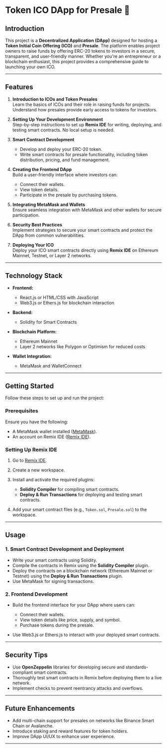 # Token ICO DApp for Presale 🚀

## Introduction

This project is a **Decentralized Application (DApp)** designed for hosting a **Token Initial Coin Offering (ICO)** and **Presale**. The platform enables project owners to raise funds by offering ERC-20 tokens to investors in a secure, transparent, and user-friendly manner. Whether you're an entrepreneur or a blockchain enthusiast, this project provides a comprehensive guide to launching your own ICO.

---

## Features

1. **Introduction to ICOs and Token Presales**  
   Learn the basics of ICOs and their role in raising funds for projects. Understand how presales provide early access to tokens for investors.

2. **Setting Up Your Development Environment**  
   Step-by-step instructions to set up **Remix IDE** for writing, deploying, and testing smart contracts. No local setup is needed.

3. **Smart Contract Development**

   - Develop and deploy your ERC-20 token.
   - Write smart contracts for presale functionality, including token distribution, pricing, and fund management.

4. **Creating the Frontend DApp**  
   Build a user-friendly interface where investors can:

   - Connect their wallets.
   - View token details.
   - Participate in the presale by purchasing tokens.

5. **Integrating MetaMask and Wallets**  
   Ensure seamless integration with MetaMask and other wallets for secure participation.

6. **Security Best Practices**  
   Implement strategies to secure your smart contracts and protect the DApp from common vulnerabilities.

7. **Deploying Your ICO**  
   Deploy your ICO smart contracts directly using **Remix IDE** on Ethereum Mainnet, Testnet, or Layer 2 networks.

---

## Technology Stack

- **Frontend:**

  - React.js or HTML/CSS with JavaScript
  - Web3.js or Ethers.js for blockchain interaction

- **Backend:**

  - Solidity for Smart Contracts

- **Blockchain Platform:**

  - Ethereum Mainnet
  - Layer 2 networks like Polygon or Optimism for reduced costs

- **Wallet Integration:**
  - MetaMask and WalletConnect

---

## Getting Started

Follow these steps to set up and run the project:

### Prerequisites

Ensure you have the following:

- A MetaMask wallet installed ([MetaMask](https://metamask.io/)).
- An account on Remix IDE ([Remix IDE](https://remix.ethereum.org/)).

### Setting Up Remix IDE

1. Go to [Remix IDE](https://remix.ethereum.org/).
2. Create a new workspace.
3. Install and activate the required plugins:

   - **Solidity Compiler** for compiling smart contracts.
   - **Deploy & Run Transactions** for deploying and testing smart contracts.

4. Add your smart contract files (e.g., `Token.sol`, `Presale.sol`) to the workspace.

---

## Usage

### 1. Smart Contract Development and Deployment

- Write your smart contracts using Solidity.
- Compile the contracts in Remix using the **Solidity Compiler** plugin.
- Deploy the contracts on a blockchain network (Ethereum Mainnet or Testnet) using the **Deploy & Run Transactions** plugin.
- Use MetaMask for signing transactions.

### 2. Frontend Development

- Build the frontend interface for your DApp where users can:

  - Connect their wallets.
  - View token details like price, supply, and symbol.
  - Purchase tokens during the presale.

- Use Web3.js or Ethers.js to interact with your deployed smart contracts.

---

## Security Tips

- Use **OpenZeppelin** libraries for developing secure and standards-compliant smart contracts.
- Thoroughly test smart contracts in Remix before deploying them to a live network.
- Implement checks to prevent reentrancy attacks and overflows.

---

## Future Enhancements

- Add multi-chain support for presales on networks like Binance Smart Chain or Avalanche.
- Introduce staking and reward features for token holders.
- Improve DApp UI/UX to enhance user experience.

---
